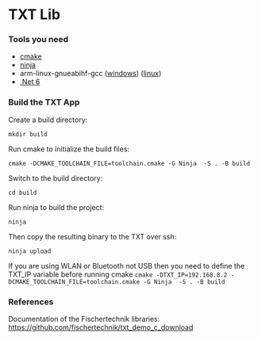 # TXT Lib

### Tools you need

- [cmake](https://cmake.org/download/)
- [ninja](https://github.com/ninja-build/ninja/releases)
- arm-linux-gnueabihf-gcc ([windows](https://releases.linaro.org/components/toolchain/binaries/7.2-2017.11/arm-linux-gnueabihf/gcc-linaro-7.2.1-2017.11-i686-mingw32_arm-linux-gnueabihf.tar.xz)) ([linux](https://releases.linaro.org/components/toolchain/binaries/7.2-2017.11/arm-linux-gnueabihf/gcc-linaro-7.2.1-2017.11-x86_64_arm-linux-gnueabihf.tar.xz))
- [.Net 6](https://dotnet.microsoft.com/en-us/download/dotnet/6.0)

### Build the TXT App

Create a build directory:

```mkdir build```

Run cmake to initialize the build files:

```cmake -DCMAKE_TOOLCHAIN_FILE=toolchain.cmake -G Ninja  -S . -B build```

Switch to the build directory:

```cd build```

Run ninja to build the project:

```ninja```

Then copy the resulting binary to the TXT over ssh:

```ninja upload```

If you are using WLAN or Bluetooth not USB then you need to define the TXT_IP variable before running cmake
```cmake -DTXT_IP=192.168.8.2 -DCMAKE_TOOLCHAIN_FILE=toolchain.cmake -G Ninja  -S . -B build```

### References

Documentation of the Fischertechnik libraries: https://github.com/fischertechnik/txt_demo_c_download